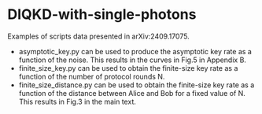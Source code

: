 # DIQKD-with-single-photons
Examples of scripts data presented in arXiv:2409.17075.

- asymptotic_key.py can be used to produce the asymptotic key rate as a function of the noise. This results in the curves in Fig.5 in Appendix B.
- finite_size_key.py can be used to obtain the finite-size key rate as a function of the number of protocol rounds N.
- finite_size_distance.py can be used to obtain the finite-size key rate as a function of the distance between Alice and Bob for a fixed value of N. This results in Fig.3 in the main text.
